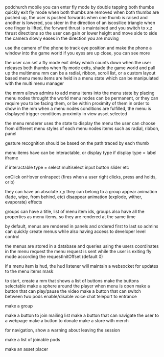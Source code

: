 podchurch mobile
you can enter fly mode by double tapping both thumbs quickly
exit fly mode when both thumbs are removed
when both thumbs are pushed up, the user is pushed forwards
when one thumb is raised and another is lowered, you steer in the direction of an iscosilice triangle 
when one finger is lifted, the forward thrust is maintained and you switch to x,z thrust directions so the user can gain or lower height and move side to side
the camera slowly eases in the direction you are moving

use the camera of the phone to track eye position and make the phone a window into the game world 
if you eyes are up close, you can see more

the user can set a fly mode exit delay which counts down when the user releases both thumbs
when fly mode exits, shade the game world and pull up the multimenu
mm can be a radial, ribbon, scroll list, or a custom layout based menu
menu items are held in a menu state which can be manipulated with the multi menu manager

the mmm allows admins to add menu items into the menu state by placing menu nodes throught the world
menu nodes can be permanent, or they can require you to be facing them, or be within proximity of them in order to show in the mm
when a menu nodes conditions are fulfilled, the menu is displayed
trigger conditions
proximity 
in view
asset selected


the menu renderer uses the state to display the menu
the user can choose from different menu styles of each menu nodes items such as radial, ribbon, panel

gesture recognition should be based on the path traced by each thumb

menu items have
can be interactable, or display type
if display
type = 
label
iframe


if interactable
type =
select
multiselect
input
button
slider
etc

onClick
onHover
onInspect (fires when a user right clicks, press and holds, or b)

they can have an absolute x,y
they can belong to a group
appear animation (fade, wipe, from behind, etc)
disappear animation (explode, wither, evaporate)
effects

groups can have a title, list of menu item ids, 
groups also have all the properties as menu items, so they are rendered at the same time

by default, menus are rendered in panels and ordered first to last so admins can quickly create menus while also having access to developer level control

the menus are stored in a database and queries using the users coordinates in the menu request
the menu request is sent while the user is exiting fly mode according the requestInitOffset (default 0)

if a menu item is hud, 
the hud listener will maintain a websocket for updates to the menu items
mask


to start, create a mm that shows a list of buttons
make the buttons selectable
make a sphere around the player when menu is open
make a button that can play/pause the video
make a button that can switch between two pods
enable/disable voice chat
teleport to entrance

make a group

make a button to join mailing list
make a button that can navigate the user to a webpage
make a button to donate
make a store with merch

for navigation, show a warning about leaving the session

make a list of joinable pods

make an asset placer

